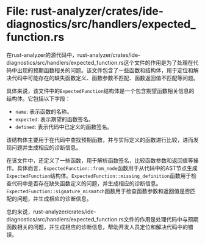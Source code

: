 # File: rust-analyzer/crates/ide-diagnostics/src/handlers/expected_function.rs

在rust-analyzer的源代码中，rust-analyzer/crates/ide-diagnostics/src/handlers/expected_function.rs这个文件的作用是为了处理在代码中出现的预期函数相关的问题。该文件包含了一些函数和结构体，用于定位和解决代码中可能存在的缺失函数定义、函数参数不匹配、函数返回值不匹配等问题。

具体来说，该文件中的`ExpectedFunction`结构体是一个包含期望函数相关信息的结构体。它包括以下字段：
- `name`: 表示函数的名称。
- `expected`: 表示期望的函数签名。
- `defined`: 表示代码中已定义的函数签名。

该结构体主要用于在代码中查找预期函数，并与实际定义的函数进行比较，进而发现问题并生成相应的诊断信息。

在该文件中，还定义了一些函数，用于解析函数签名，比较函数参数和返回值等操作。具体而言，`ExpectedFunction::from_node`函数用于从代码中的AST节点生成`ExpectedFunction`结构体。`ExpectedFunction::missing_definition`函数用于检查代码中是否存在缺失函数定义的问题，并生成相应的诊断信息。`ExpectedFunction::signature_mismatch`函数用于检查函数参数和返回值是否匹配的问题，并生成相应的诊断信息。

总的来说，rust-analyzer/crates/ide-diagnostics/src/handlers/expected_function.rs文件的作用是处理代码中与预期函数相关的问题，并生成相应的诊断信息，帮助开发人员定位和解决代码中的错误。

